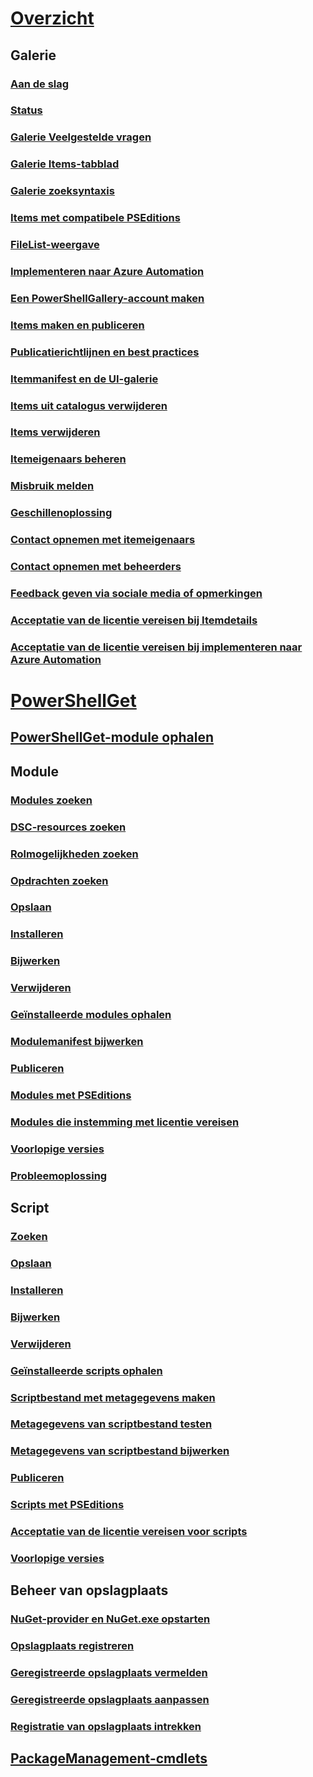 # [Overzicht](readme.md)
## Galerie
### [Aan de slag](psgallery/psgallery_gettingstarted.md)
### [Status](psgallery/psgallery_status.md)
### [Galerie Veelgestelde vragen](psgallery/psgallery_faqs.md)
### [Galerie Items-tabblad](psgallery/psgallery_items_tab.md)
### [Galerie zoeksyntaxis](psgallery/psgallery_search_syntax.md)
### [Items met compatibele PSEditions](psgallery/psgallery_pseditions.md)
### [FileList-weergave](psgallery/psgallery_filelist_feature.md)
### [Implementeren naar Azure Automation](psgallery/psgallery_deploy_to_azure_automation.md)
### [Een PowerShellGallery-account maken](psgallery/psgallery_creating_an_account.md)
### [Items maken en publiceren](psgallery/Creating-and-Publishing-an-item.md)
### [Publicatierichtlijnen en best practices](psgallery/psgallery-PublishingGuidelines.md)
### [Itemmanifest en de UI-galerie](psgallery/psgallery_ItemManifestAffectingUI.md)
### [Items uit catalogus verwijderen](psgallery/psgallery_unlist_items.md)
### [Items verwijderen](psgallery/Deleting-Items.md)
### [Itemeigenaars beheren](psgallery/Managing-Item-Owners.md)
### [Misbruik melden](psgallery/psgallery_report_abuse.md)
### [Geschillenoplossing](psgallery/psgallery_dispute_resolution.md)
### [Contact opnemen met itemeigenaars](psgallery/psgallery_contacting_item_owners.md)
### [Contact opnemen met beheerders](psgallery/psgallery_contacting_administrators.md)
### [Feedback geven via sociale media of opmerkingen](psgallery/psgallery-SocialMediaFeedback.md)
### [Acceptatie van de licentie vereisen bij Itemdetails](psgallery/psgallery_requires_license_acceptance.md)
### [Acceptatie van de licentie vereisen bij implementeren naar Azure Automation](psgallery/psgallery_deploy_to_azure_automation_requireLicenseAcceptance.md)

# [PowerShellGet](psget/overview.md)
## [PowerShellGet-module ophalen](psget/get_psget_module.md)

## Module
### [Modules zoeken](psget/module/psget_find-module.md)
### [DSC-resources zoeken](psget/module/psget_find-dscresource.md)
### [Rolmogelijkheden zoeken](psget/module/psget_find-rolecapability.md)
### [Opdrachten zoeken](psget/module/psget_find-command.md)
### [Opslaan](psget/module/psget_save-module.md)
### [Installeren](psget/module/psget_install-module.md)
### [Bijwerken](psget/module/psget_update-module.md)
### [Verwijderen](psget/module/psget_uninstall-module.md)
### [Geïnstalleerde modules ophalen](psget/module/psget_get-installedmodule.md)
### [Modulemanifest bijwerken](psget/module/psget_update-modulemanifest.md)
### [Publiceren](psget/module/psget_publish-module.md)
### [Modules met PSEditions](psget/module/modulewithpseditionsupport.md)
### [Modules die instemming met licentie vereisen](psget/module/RequireLicenseAcceptance.md)
### [Voorlopige versies](psget/module/PreReleaseModule.md)
### [Probleemoplossing](psget/psget_cmdlets_troubleshooting.md)

## Script
### [Zoeken](psget/script/psget_find-script.md)
### [Opslaan](psget/script/psget_save-script.md)
### [Installeren](psget/script/psget_install-script.md)
### [Bijwerken](psget/script/psget_update-script.md)
### [Verwijderen](psget/script/psget_uninstall-script.md)
### [Geïnstalleerde scripts ophalen](psget/script/psget_get-installedscript.md)
### [Scriptbestand met metagegevens maken](psget/script/psget_new-scriptfileinfo.md)
### [Metagegevens van scriptbestand testen](psget/script/psget_test-scriptfileinfo.md)
### [Metagegevens van scriptbestand bijwerken](psget/script/psget_update-scriptfileinfo.md)
### [Publiceren](psget/script/psget_publish-script.md)
### [Scripts met PSEditions](psget/script/scriptwithpseditionsupport.md)
### [Acceptatie van de licentie vereisen voor scripts](psget/script/script_RequireLicenseAcceptance.md)
### [Voorlopige versies](psget/script/PreReleaseScript.md)
## Beheer van opslagplaats
### [NuGet-provider en NuGet.exe opstarten](psget/repository/bootstrapping_nuget_proivder_and_exe.md)
### [Opslagplaats registreren](psget/repository/psget_register-psrepository.md)
### [Geregistreerde opslagplaats vermelden](psget/repository/psget_get-psrepository.md)
### [Geregistreerde opslagplaats aanpassen](psget/repository/psget_set-psrepository.md)
### [Registratie van opslagplaats intrekken](psget/repository/psget_unregister-psrepository.md)

## [PackageManagement-cmdlets](psget/oneget/PackageManagement_cmdlets.md)
